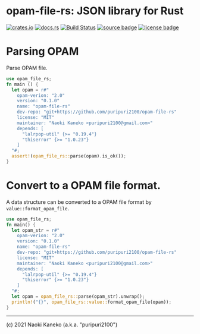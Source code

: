 # opam-file-rs: JSON library for Rust

[![crates.io][crates-badge]][crates]
[![docs.rs][docs-badge]][docs]
[![Build Status][ci-badge]][ci]
[![source badge][source-badge]][source]
[![license badge][license-badge]][license]

[crates]: https://crates.io/crates/opam-file-rs
[crates-badge]: https://img.shields.io/crates/v/opam-file-rs?style=flat-square
[docs]: https://docs.rs/opam-file-rs/
[docs-badge]: https://img.shields.io/badge/docs.rs-opam-file_rs-blue?style=flat-square
[ci]: https://github.com/puripuri2100/opam-file-rs/actions?query=workflow%3ACI
[ci-badge]: https://github.com/puripuri2100/opam-file-rs/workflows/CI/badge.svg?branch=master
[source]: https://github.com/puripuri2100/opam-file-rs
[source-badge]: https://img.shields.io/badge/source-github-blue
[license]: https://github.com/puripuri2100/opam-file-rs/blob/master/LICENSE
[license-badge]: https://img.shields.io/badge/license-MIT-blue



# Parsing OPAM

Parse OPAM file.

```rust
use opam_file_rs;
fn main () {
  let opam = r#"
    opam-verion: "2.0"
    version: "0.1.0"
    name: "opam-file-rs"
    dev-repo: "git+https://github.com/puripuri2100/opam-file-rs"
    license: "MIT"
    maintainer: "Naoki Kaneko <puripuri2100@gmail.com>"
    depends: [
      "lalrpop-util" {>= "0.19.4"}
      "thiserror" {>= "1.0.23"}
    ]
  "#;
  assert!(opam_file_rs::parse(opam).is_ok());
}
```

# Convert to a OPAM file format.

A data structure can be converted to a OPAM file format by `value::format_opam_file`.

```rust
use opam_file_rs;
fn main() {
  let opam_str = r#"
    opam-verion: "2.0"
    version: "0.1.0"
    name: "opam-file-rs"
    dev-repo: "git+https://github.com/puripuri2100/opam-file-rs"
    license: "MIT"
    maintainer: "Naoki Kaneko <puripuri2100@gmail.com>"
    depends: [
      "lalrpop-util" {>= "0.19.4"}
      "thiserror" {>= "1.0.23"}
    ]
  "#;
  let opam = opam_file_rs::parse(opam_str).unwrap();
  println!("{}", opam_file_rs::value::format_opam_file(opam));
}
```

---

(c) 2021 Naoki Kaneko (a.k.a. "puripuri2100")
